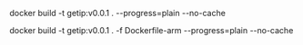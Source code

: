 docker build -t getip:v0.0.1 . --progress=plain --no-cache

docker build -t getip:v0.0.1 . -f Dockerfile-arm --progress=plain --no-cache